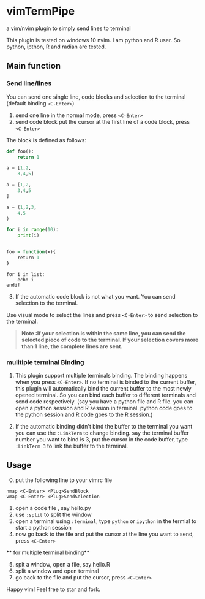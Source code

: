 # vimTermPipe

a vim/nvim plugin to simply send lines to terminal

This plugin is tested on windows 10 nvim. I am python and R user. So python, ipthon, R and radian are tested.

## Main function
###  Send line/lines
You can send one single line, code blocks and selection to the terminal (default binding `<C-Enter>`)
1. send one line 
    in the normal mode, press `<C-Enter>`
2. send code block
    put the cursor at the first line of a code block, press `<C-Enter>`

The block is defined as follows:
```python
def foo():
    return 1

a = [1,2,
    3,4,5]

a = [1,2,
    3,4,5
]

a = (1,2,3,
    4,5
)

for i in range(10):
    print(i)

```
```r

foo = function(x){
    return 1
}
```

```vimscript
for i in list:
    echo i
endif

```

3. If the automatic code block is not what you want.  You can send selection to the terminal.

Use visual mode to select the lines and press `<C-Enter>` to send selection to the terminal.

> **Note :If your selection is within the same line, you can send the selected piece of code to the terminal. If your selection covers more than 1 line, the complete lines are sent.**

### mulitiple terminal Binding
1. This plugin support multiple terminals binding. The binding happens when you press `<C-Enter>`. If no terminal is binded to the current buffer, this plugin will automatically bind the current buffer to the most newly opened terminal. So you can bind each buffer to different terminals and send code respectively. (say you have a python file and R file. you can open a python session and R session in terminal. python code goes to the python session and R code goes to the R session.) 

2. If the automatic binding didn't bind the buffer to the terminal you want you can use the `:LinkTerm` to change binding. say the terminal buffer number you want to bind is 3, put the cursor in the code buffer, type `:LinkTerm 3` to link the buffer to the terminal.

## Usage
0. put the following line to your vimrc file 
```
nmap <C-Enter> <Plug>SendBlock
vmap <C-Enter> <Plug>SendSelection
```

1. open a code file , say hello.py
2. use `:split` to split the window
3. open a terminal using `:terminal`, type `python` or `ipython` in the termial to start a python session
4. now go back to the file and put the cursor at the line you want to send, press `<C-Enter>`

** for multiple terminal binding**

5. spit a window, open a file, say hello.R 
6. split a window and open terminal
7. go back to the file and put the cursor, press `<C-Enter>`

Happy vim! Feel free to  star and fork.

